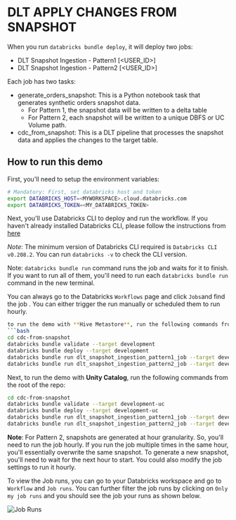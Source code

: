 # DLT APPLY CHANGES FROM SNAPSHOT

When you run `databricks bundle deploy`, it will deploy two jobs:
* DLT Snapshot Ingestion - Pattern1 [<USER_ID>]
* DLT Snapshot Ingestion - Pattern2 [<USER_ID>]

Each job has two tasks:
* generate_orders_snapshot: This is a Python notebook task that generates synthetic orders snapshot data. 
  * For Pattern 1, the snapshot data will be written to a delta table
  * For Pattern 2, each snapshot will be written to a unique DBFS or UC Volume path. 
* cdc_from_snapshot: This is a DLT pipeline that processes the snapshot data and applies the changes to the target table. 
 


## How to run this demo
First, you'll need to setup the environment variables:
```bash
# Mandatory: First, set databricks host and token
export DATABRICKS_HOST=<MYWORKSPACE>.cloud.databricks.com
export DATABRICKS_TOKEN=<MY_DATABRICKS_TOKEN>
```
Next, you'll use Databricks CLI to deploy and run the workflow. If you haven't already installed Databricks CLI, 
please follow the instructions from [here](https://docs.databricks.com/en/dev-tools/cli/install.html)

*Note*: The minimum version of Databricks CLI required is `Databricks CLI v0.208.2`. You can run `databricks -v` 
to check the CLI version.

Note: `databricks bundle run` command runs the job and waits for it to finish. If you want to run all of them, you'll need to run each `databricks bundle run` command in the new terminal.

You can always go to the Databricks `Workflows` page and click `Jobs`and find the job . You can either trigger the run manually or scheduled them to run hourly.


```bash
to run the demo with **Hive Metastore**, run the following commands from the root of the repo:
```bash
cd cdc-from-snapshot
databricks bundle validate --target development
databricks bundle deploy --target development
databricks bundle run dlt_snapshot_ingestion_pattern1_job --target development
databricks bundle run dlt_snapshot_ingestion_pattern2_job --target development
```

Next, to run the demo with **Unity Catalog**, run the following commands from the root of the repo:
```bash
cd cdc-from-snapshot
databricks bundle validate --target development-uc
databricks bundle deploy --target development-uc
databricks bundle run dlt_snapshot_ingestion_pattern1_job --target development-uc
databricks bundle run dlt_snapshot_ingestion_pattern2_job --target development-uc
```
**Note**: For Pattern 2, snapshots are generated at hour granularity. So, you'll need to run the job hourly. 
If you run the job multiple times in the same hour, you'll essentially overwrite the same snapshot. To generate a new snapshot, you'll need to wait for the next hour to start.
You could also modify the job settings to run it hourly.


To view the Job runs, you can go to your Databricks workspace and go to `Workflow` and `Job runs`. You can further filter the job runs by clicking on `Only my job runs` and you should see the job your runs as shown below.

![Job Runs](dlt_snapshot_processing_job_runs.png)